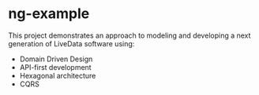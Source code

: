 # ng-example

This project demonstrates an approach to modeling and developing a next generation of LiveData software using:

- Domain Driven Design
- API-first development
- Hexagonal architecture
- CQRS
